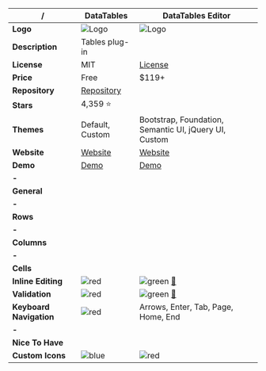 |**/**|DataTables|DataTables Editor|
|-----|----------|-----------------|
|**Logo**|![Logo](https://datatables.net/media/images/nav-dt.png)|![Logo](https://editor.datatables.net/media/images/nav-e.png)|
|**Description**|Tables plug-in||
|**License**|MIT|[License](https://editor.datatables.net/license/)|
|**Price**|Free|$119+|
|**Repository**|[Repository](https://github.com/DataTables/DataTables)||
|**Stars**|4,359 :star:||
|**Themes**|Default, Custom|Bootstrap, Foundation, Semantic UI, jQuery UI, Custom|
|**Website**|[Website](https://datatables.net/)|[Website](https://editor.datatables.net/)|
|**Demo**|[Demo](https://datatables.net/examples/index)|[Demo](https://editor.datatables.net/examples/index)|
|**-**|||
|**General**|||
|**-**|||
|**Rows**|||
|**-**|||
|**Columns**|||
|**-**|||
|**Cells**|||
|**Inline Editing**|![red](http://placehold.it/23/f03c15/000000?text=+)|![green](http://placehold.it/23/c5f015/000000?text=+) [:book:](https://editor.datatables.net/examples/index)|
|**Validation**|![red](http://placehold.it/23/f03c15/000000?text=+)|![green](http://placehold.it/23/c5f015/000000?text=+) [:book:](https://editor.datatables.net/examples/api/clientValidation.html)|
|**Keyboard Navigation**|![red](http://placehold.it/23/f03c15/000000?text=+)|Arrows, Enter, Tab, Page, Home, End|
|**-**|||
|**Nice To Have**|||
|**Custom Icons**|![blue](http://placehold.it/23/1589F0/000000?text=+)|![red](http://placehold.it/23/f03c15/000000?text=+)|